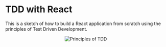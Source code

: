 # TDD with React

This is a sketch of how to build a React application from scratch using the principles of Test Driven Development.

<p align="center">
		<img src="https://geodoo.work/wp-content/uploads/2017/12/tdd.jpg" alt="Principles of TDD" />
</p>
